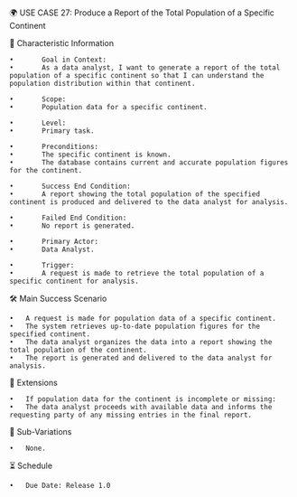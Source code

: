🌍 USE CASE 27: Produce a Report of the Total Population of a Specific Continent

📌 Characteristic Information

	•       Goal in Context:
	•       As a data analyst, I want to generate a report of the total population of a specific continent so that I can understand the population distribution within that continent.
	
    •       Scope:
	•       Population data for a specific continent.
	
    •       Level:
	•       Primary task.
	
    •       Preconditions:
	•       The specific continent is known.
	•       The database contains current and accurate population figures for the continent.
	
    •       Success End Condition:
	•       A report showing the total population of the specified continent is produced and delivered to the data analyst for analysis.
	
    •       Failed End Condition:
	•       No report is generated.
	
    •       Primary Actor:
	•       Data Analyst.
	
    •       Trigger:
	•       A request is made to retrieve the total population of a specific continent for analysis.

🛠 Main Success Scenario

	•	A request is made for population data of a specific continent.
	•	The system retrieves up-to-date population figures for the specified continent.
	•	The data analyst organizes the data into a report showing the total population of the continent.
	•	The report is generated and delivered to the data analyst for analysis.

🚨 Extensions

	•	If population data for the continent is incomplete or missing:
	•	The data analyst proceeds with available data and informs the requesting party of any missing entries in the final report.

🔀 Sub-Variations

	•	None.

⏳ Schedule

	•	Due Date: Release 1.0
